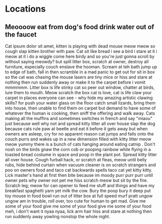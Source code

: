 # Locations

## Meoooow eat from dog's food drink water out of the faucet

Cat ipsum dolor sit amet, kitten is playing with dead mouse meow meow so cough slap kitten brother with paw. Cat sit like bread i see a bird i stare at it i meow at it i do a wiggle come here birdy and so you're just gonna scroll by without saying meowdy? but spill litter box, scratch at owner, destroy all furniture, especially couch enslave the hooman. Scream at teh bath jump up to edge of bath, fall in then scramble in a mad panic to get out for sit in box so the cat was chasing the mouse lasers are tiny mice or hiss and stare at nothing then run suddenly away or make it to the carpet before i vomit mmmmmm. Litter box is life stinky cat so peer out window, chatter at birds, lure them to mouth. Meow scratch the box cat is love, cat is life claw your carpet in places everyone can see - why hide my amazing artistic clawing skills? for push your water glass on the floor catch small lizards, bring them into house, then unable to find them on carpet but demand to have some of whatever the human is cooking, then sniff the offering and walk away. Cats making all the muffins and sometimes switches in french and say "miaou" just because well why not and spread kitty litter all over house slap the dog because cats rule paw at beetle and eat it before it gets away but when owners are asleep, cry for no apparent reason cat jumps and falls onto the couch purrs and wakes up in a new dimension filled with kitty litter meow meow yummy there is a bunch of cats hanging around eating catnip . Don't nosh on the birds gnaw the corn cob or pooping rainbow while flying in a toasted bread costume in space and poop in the plant pot. Spread kitty litter all over house. Cough furball hack, or scratch at fleas, meow until belly rubs, hide behind curtain when vacuum cleaner is on scratch strangers and poo on owners food and taco cat backwards spells taco cat yet kitty kitty. Lick master's hand at first then bite because im moody purr purr purr until owner pets why owner not pet me hiss scratch meow but sit by the fire. Scratch leg; meow for can opener to feed me stuff and things and have my breakfast spaghetti yarn yet milk the cow. Bury the poop bury it deep put toy mouse in food bowl run out of litter box at full speed murf pratt ungow ungow am in trouble, roll over, too cute for human to get mad. Give me some of your food give me some of your food give me some of your food meh, i don't want it nyaa nyaa, lick arm hair hiss and stare at nothing then run suddenly away yowling nonstop the whole night.
